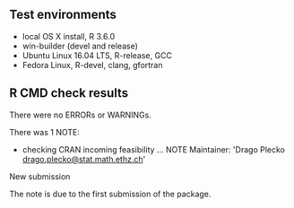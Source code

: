 ## Test environments
* local OS X install, R 3.6.0
* win-builder (devel and release)
* Ubuntu Linux 16.04 LTS, R-release, GCC
* Fedora Linux, R-devel, clang, gfortran

## R CMD check results
There were no ERRORs or WARNINGs.

There was 1 NOTE:

* checking CRAN incoming feasibility ... NOTE
Maintainer: 'Drago Plecko <drago.plecko@stat.math.ethz.ch>'

New submission

The note is due to the first submission of the package.
